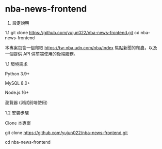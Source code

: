 # nba-news-frontend

1. 設定說明

1.1 git clone https://github.com/yujun022/nba-news-frontend.git
cd nba-news-frontend

本專案包含一個爬取 https://tw-nba.udn.com/nba/index 焦點新聞的爬蟲，以及一個提供 API 供前端使用的後端服務。

1.1 環境需求

Python 3.9+

MySQL 8.0+

Node.js 16+

瀏覽器 (測試前端使用)

1.2 安裝步驟

Clone 本專案

git clone https://github.com/yujun022/nba-news-frontend.git

cd nba-news-frontend
